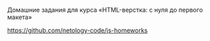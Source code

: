 Домашние задания для курса «HTML-верстка: с нуля до первого макета»

https://github.com/netology-code/js-homeworks
